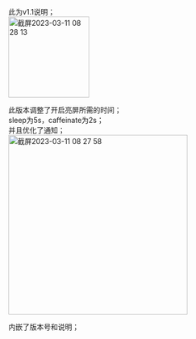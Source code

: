 此为v1.1说明；  
<img width="160" alt="截屏2023-03-11 08 28 13" src="https://user-images.githubusercontent.com/96748320/224453433-346b62e2-c38f-460e-b7e4-f2c6ae890e9d.png">

此版本调整了开启亮屏所需的时间；  
sleep为5s，caffeinate为2s；  
并且优化了通知；  
<img width="355" alt="截屏2023-03-11 08 27 58" src="https://user-images.githubusercontent.com/96748320/224453466-b8498046-d288-4ff5-b428-d8c57d24cf40.png">

内嵌了版本号和说明；  
